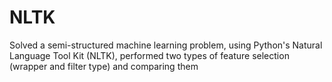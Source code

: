 # NLTK
Solved a semi-structured machine learning problem, using Python's Natural Language Tool Kit (NLTK),  performed two types of feature selection (wrapper and filter type) and comparing them

